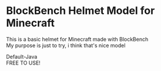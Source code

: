 # BlockBench Helmet Model for Minecraft
This is a basic helmet for Minecraft made with BlockBench                                                                   
My purpose is just to try, i think that's nice model


Default-Java                                                               
FREE TO USE!
